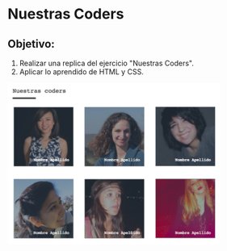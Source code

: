 # Nuestras Coders

## Objetivo:  

1. Realizar una replica del ejercicio "Nuestras Coders".
2. Aplicar lo aprendido de HTML y CSS.  

![imagen nuestras Coders](assets/imagenes/img-nuestras-coders.png)
